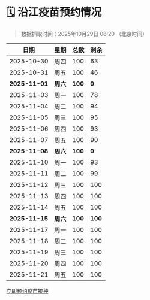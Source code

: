 # 🗓️ 沿江疫苗预约情况

> 数据抓取时间：2025年10月29日 08:20 （北京时间）

| 日期 | 星期 | 总数 | 剩余 |
|------|------|------|------|
| 2025-10-30 | 周四 | 100 | 63 |
| 2025-10-31 | 周五 | 100 | 46 |
| **2025-11-01** | **周六** | **100** | **0** |
| 2025-11-03 | 周一 | 100 | 78 |
| 2025-11-04 | 周二 | 100 | 94 |
| 2025-11-05 | 周三 | 100 | 95 |
| 2025-11-06 | 周四 | 100 | 93 |
| 2025-11-07 | 周五 | 100 | 90 |
| **2025-11-08** | **周六** | **100** | **0** |
| 2025-11-10 | 周一 | 100 | 93 |
| 2025-11-11 | 周二 | 100 | 99 |
| 2025-11-12 | 周三 | 100 | 100 |
| 2025-11-13 | 周四 | 100 | 100 |
| 2025-11-14 | 周五 | 100 | 100 |
| **2025-11-15** | **周六** | **100** | **100** |
| 2025-11-17 | 周一 | 100 | 100 |
| 2025-11-18 | 周二 | 100 | 100 |
| 2025-11-19 | 周三 | 100 | 100 |
| 2025-11-20 | 周四 | 100 | 100 |
| 2025-11-21 | 周五 | 100 | 100 |


<div class="button-container">
<a class="btn" href="http://yfzweb.ishequ.net/#/login" target="_blank">立即预约疫苗接种</a>
</div>
